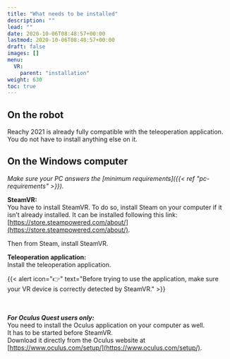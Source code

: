 ```yaml
---
title: "What needs to be installed"
description: ""
lead: ""
date: 2020-10-06T08:48:57+00:00
lastmod: 2020-10-06T08:48:57+00:00
draft: false
images: []
menu:
  VR:
    parent: "installation"
weight: 630
toc: true
---
```


## On the robot

Reachy 2021 is already fully compatible with the teleoperation application. You do not have to install anything else on it.

## On the Windows computer

*Make sure your PC answers the [minimum requirements]({{< ref "pc-requirements" >}}).*

**SteamVR:**  
You have to install SteamVR.
To do so, install Steam on your computer if it isn’t already installed. It can be installed following this link: [https://store.steampowered.com/about/](https://store.steampowered.com/about/).  

Then from Steam, install SteamVR.  

**Teleoperation application:**  
Install the teleoperation application.

{{< alert icon="👉" text="Before trying to use the application, make sure your VR device is correctly detected by SteamVR." >}}

<br></br>
***For Oculus Quest users only:***  
You need to install the Oculus application on your computer as well.  
It has to be started before SteamVR.  
Download it directly from the Oculus website at [https://www.oculus.com/setup/](https://www.oculus.com/setup/).
